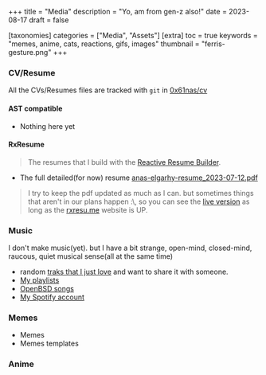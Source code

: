 +++
title = "Media"
description = "Yo, am from gen-z also!"
date = 2023-08-17
draft = false

[taxonomies]
categories = ["Media", "Assets"]
[extra]
toc = true
keywords = "memes, anime, cats, reactions, gifs, images"
thumbnail = "ferris-gesture.png"
+++

### CV/Resume
All the CVs/Resumes files are tracked with `git` in [0x61nas/cv](https://github.com/0x61nas/cv)

#### AST compatible
* Nothing here yet

#### RxResume
>The resumes that I build with the [Reactive Resume Builder](https:///rxresu.me).

* The full detailed(for now) resume [anas-elgarhy-resume_2023-07-12.pdf](/cv/rxresume/anas-elgarhy-resume_2023-07-12.pdf)
> I try to keep the pdf updated as much as I can. but sometimes things that aren't in our plans happen :\\, so you can see the [live version](https://rxresu.me/r/ffes5mXD) as long as the [rxresu.me](https://rxresu.me) website is UP. 

### Music
I don't make music(yet). but I have a bit strange, open-mind, closed-mind, raucous, quiet musical sense(all at the same time)

* random [traks that I just love](music/traks-i-love) and want to share it with someone.
* [My playlists](music/music-playlists)
* [OpenBSD songs](https://ftp.openbsd.org/pub/OpenBSD/songs)
* [My Spotify account](https://open.spotify.com/user/rdi4jef2agjun6i9uie7nnu34)



### Memes
* Memes
* Memes templates

### Anime


